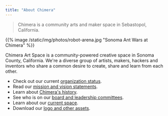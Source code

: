 ```yaml
---
title: "About Chimera"
---
```


> Chimera is a community arts and maker space in Sebastopol, California.

{{% image /static/img/photos/robot-arena.jpg "Sonoma Ant Wars at Chimera" %}}

Chimera Art Space is a community-powered creative space in Sonoma County, California.
We're a diverse group of artists, makers, hackers and inventors who share a common desire to create, share and learn from each other.

- Check out our current [organization status](/about/status/).
- Read our [mission and vision statements](/about/mission/).
- Learn about [Chimera's history](/about/history/).
- See who is on our [board and leadership committees](/about/leadership/).
- Learn about our [current space](/about/space/).
- Download our [logo and other assets](/about/assets/).
